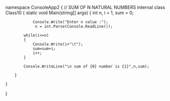 
namespace ConsoleApp2
{
        // SUM OF N NATURAL NUMBERS
    internal class Class10
    {
        static void Main(string[] args)
        {
            int n, i = 1, sum = 0;

                Console.Write("Enter n value :");
                 n = int.Parse(Console.ReadLine());

            while(i<=n)
            {
                Console.Write(i+"\t");
                sum=sum+i;
                i++;
            }

            Console.WriteLine("\n sum of {0} number is {1}",n,sum);    

        }

    }
}
